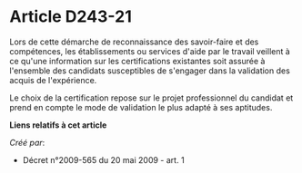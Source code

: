 # Article D243-21

Lors de cette démarche de reconnaissance des savoir-faire et des compétences, les établissements ou services d'aide par le
travail veillent à ce qu'une information sur les certifications existantes soit assurée à l'ensemble des candidats
susceptibles de s'engager dans la validation des acquis de l'expérience. 

Le choix de la certification repose sur le projet professionnel du candidat et prend en compte le mode de validation le plus
adapté à ses aptitudes.

**Liens relatifs à cet article**

_Créé par_:

  - Décret n°2009-565 du 20 mai 2009 - art. 1
